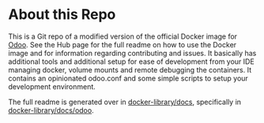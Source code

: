 About this Repo
======

This is a Git repo of a modified version of the official Docker image for [Odoo](https://registry.hub.docker.com/_/odoo/). See the Hub page for the full readme on how to use the Docker image and for information regarding contributing and issues. It basically has additional tools and additional setup for ease of development from your IDE managing docker, volume mounts and remote debugging the containers. It contains an opinionated odoo.conf and some simple scripts to setup your development environment. 

The full readme is generated over in [docker-library/docs](https://github.com/docker-library/docs), specifically in [docker-library/docs/odoo](https://github.com/docker-library/docs/tree/master/odoo).

